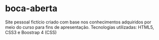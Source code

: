 # boca-aberta
Site pessoal fictício criado com base nos conhecimentos adquiridos por meio do curso para fins de apresentação.
Tecnologias utilizadas: HTML5, CSS3 e Boostrap 4 (CSS)
